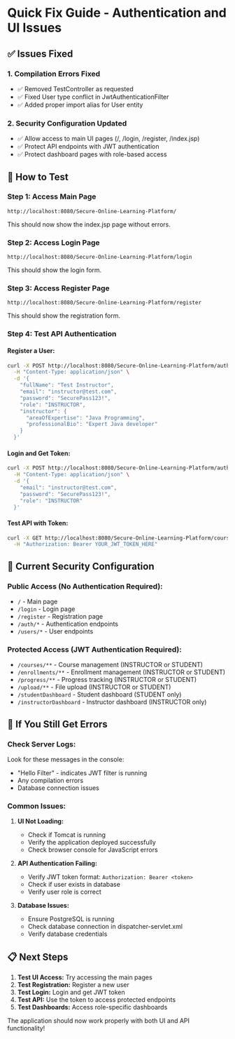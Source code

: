 # Quick Fix Guide - Authentication and UI Issues

## ✅ Issues Fixed

### 1. **Compilation Errors Fixed**
- ✅ Removed TestController as requested
- ✅ Fixed User type conflict in JwtAuthenticationFilter
- ✅ Added proper import alias for User entity

### 2. **Security Configuration Updated**
- ✅ Allow access to main UI pages (/, /login, /register, /index.jsp)
- ✅ Protect API endpoints with JWT authentication
- ✅ Protect dashboard pages with role-based access

## 🚀 How to Test

### **Step 1: Access Main Page**
```
http://localhost:8080/Secure-Online-Learning-Platform/
```
This should now show the index.jsp page without errors.

### **Step 2: Access Login Page**
```
http://localhost:8080/Secure-Online-Learning-Platform/login
```
This should show the login form.

### **Step 3: Access Register Page**
```
http://localhost:8080/Secure-Online-Learning-Platform/register
```
This should show the registration form.

### **Step 4: Test API Authentication**

#### Register a User:
```bash
curl -X POST http://localhost:8080/Secure-Online-Learning-Platform/auth/register \
  -H "Content-Type: application/json" \
  -d '{
    "fullName": "Test Instructor",
    "email": "instructor@test.com",
    "password": "SecurePass123!",
    "role": "INSTRUCTOR",
    "instructor": {
      "areaOfExpertise": "Java Programming",
      "professionalBio": "Expert Java developer"
    }
  }'
```

#### Login and Get Token:
```bash
curl -X POST http://localhost:8080/Secure-Online-Learning-Platform/auth/login \
  -H "Content-Type: application/json" \
  -d '{
    "email": "instructor@test.com",
    "password": "SecurePass123!",
    "role": "INSTRUCTOR"
  }'
```

#### Test API with Token:
```bash
curl -X GET http://localhost:8080/Secure-Online-Learning-Platform/courses/list \
  -H "Authorization: Bearer YOUR_JWT_TOKEN_HERE"
```

## 🔧 Current Security Configuration

### **Public Access (No Authentication Required):**
- `/` - Main page
- `/login` - Login page
- `/register` - Registration page
- `/auth/*` - Authentication endpoints
- `/users/*` - User endpoints

### **Protected Access (JWT Authentication Required):**
- `/courses/**` - Course management (INSTRUCTOR or STUDENT)
- `/enrollments/**` - Enrollment management (INSTRUCTOR or STUDENT)
- `/progress/**` - Progress tracking (INSTRUCTOR or STUDENT)
- `/upload/**` - File upload (INSTRUCTOR or STUDENT)
- `/studentDashboard` - Student dashboard (STUDENT only)
- `/instructorDashboard` - Instructor dashboard (INSTRUCTOR only)

## 🐛 If You Still Get Errors

### **Check Server Logs:**
Look for these messages in the console:
- "Hello Filter" - indicates JWT filter is running
- Any compilation errors
- Database connection issues

### **Common Issues:**

1. **UI Not Loading:**
   - Check if Tomcat is running
   - Verify the application deployed successfully
   - Check browser console for JavaScript errors

2. **API Authentication Failing:**
   - Verify JWT token format: `Authorization: Bearer <token>`
   - Check if user exists in database
   - Verify user role is correct

3. **Database Issues:**
   - Ensure PostgreSQL is running
   - Check database connection in dispatcher-servlet.xml
   - Verify database credentials

## 📋 Next Steps

1. **Test UI Access:** Try accessing the main pages
2. **Test Registration:** Register a new user
3. **Test Login:** Login and get JWT token
4. **Test API:** Use the token to access protected endpoints
5. **Test Dashboards:** Access role-specific dashboards

The application should now work properly with both UI and API functionality!
